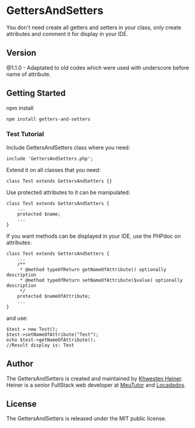 # GettersAndSetters
You don't need create all getters and setters in your class, only create attributes and comment it for display in your IDE.

## Version

@1.1.0 - Adaptated to old codes which were used with underscore before name of attribute.

## Getting Started

npm install

    npm install getters-and-setters

### Test Tutorial

Include GettersAndSetters class where you need:

    include 'GettersAndSetters.php';

Extend it on all classes that you need:

    class Test extends GettersAndSetters {}

Use protected attributes to it can be manipulated:

    class Test extends GettersAndSetters {
        ...
        protected $name;
        ...
    }

If you want methods can be displayed in your IDE, use the PHPdoc on attributes:

    class Test extends GettersAndSetters {
        ...
        /**
         * @method typeOfReturn getNameOfAttribute() optionally description
         * @method typeOfReturn setNameOfAttribute($value) optionally description
         */
        protected $nameOfAttribute;
        ...
    }

and use:

    $test = new Test();
    $test->setNameOfAttribute("Test");
    echo $test->getNameOfAttribute();
    //Result display is: Test

## Author

The GettersAndSetters is created and maintained by [Khwesten Heiner](https://www.facebook.com/khwesten). Heiner is a senior FullStack web developer at [MeuTutor](http://www.meututor.com.br/) and [Locadados](https://www.facebook.com/locadados).

## License

The GettersAndSetters is released under the MIT public license.
